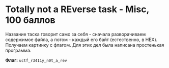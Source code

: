 # Totally not a REverse task - Misc, 100 баллов
Название таска говорит само за себя - сначала разворачиваем содержимое файла, а потом - каждый его байт (естественно, в HEX). Получаем картинку с флагом. Для этих дел была написана простенькая программа. 

**Флаг:** `uctf_r3411y_n0t_a_rev`
